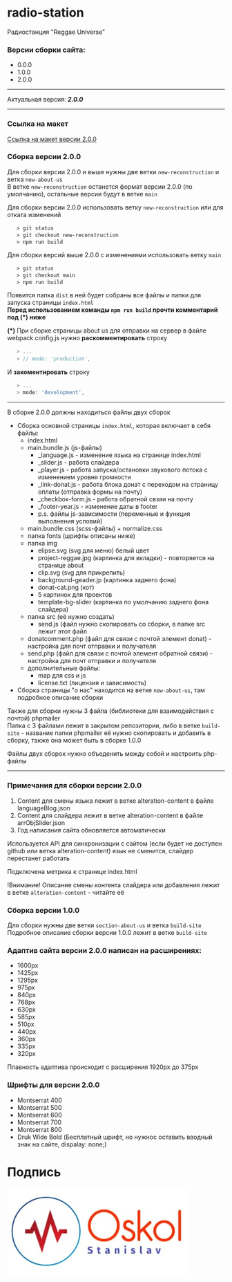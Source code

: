 # radio-station
Радиостанция "Reggae Universe"

### Версии сборки сайта:
* 0.0.0
* 1.0.0
* 2.0.0
<hr>
Актуальная версия: <i><b>2.0.0</b></i>
<hr>

### Ссылка на макет
<a href="https://www.figma.com/file/9Klkmmg8D4sEvHnLQd9BRW/Untitled?node-id=0%3A1">Ссылка на макет версии 2.0.0</a>

### Сборка версии 2.0.0
Для сборки версии 2.0.0 и выше нужны две ветки `new-reconstruction` и ветка `new-about-us`\
В ветке `new-reconstruction` останется формат версии 2.0.0 (по умолчанию), остальные версии будут в ветке `main`

Для сборки версии 2.0.0 использовать ветку `new-reconstruction` или для отката изменений
   ``` терминал
      > git status
      > git checkout new-reconstruction
      > npm run build
   ```
Для сборки версий выше 2.0.0 с изменениями использовать ветку `main`
   ``` терминал
      > git status
      > git checkout main
      > npm run build
   ```
   
Появится папка `dist` в ней будет собраны все файлы и папки для запуска страницы `index.html`\
<b>Перед использованием команды `npm run build` прочти комментарий под (*) ниже</b>

<b>(*)</b> При сборке страницы about us для отправки на сервер в файле webpack.config.js нужно <b>раскомментировать</b> строку
   ``` webpack.config.js
      > ...
      > // mode: 'production',
   ```
И <b>закоментировать</b> строку
   ``` webpack.config.js
      > ...
      > mode: 'development',
   ```
<hr>

В сборке 2.0.0 должны находиться файлы двух сборок
   * Сборка основной страницы `index.html`, которая включает в себя файлы:
      * index.html
      * main.bundle.js (js-файлы)
         * _language.js - изменение языка на странице index.html
         * _slider.js - работа слайдера
         * _player.js - работа запуска/остановки звукового потока с изменением уровня громкости
         * _link-donat.js - работа блока донат с переходом на страницу оплаты (отправка формы на почту)
         * _checkbox-form.js - работа обратной свзяи на почту
         * _footer-year.js - изменение даты в footer
         * p.s. файлы js-зависимости (переменные и функция выполнения условий)
      * main.bundle.css (scss-файлы) + normalize.css
      * папка fonts (шрифты описаны ниже)
      * папка img
         * elipse.svg (svg для меню) белый цвет
         * project-reggae.jpg (картинка для вкладки) - повторяется на странице about
         * clip.svg (svg для прикрепить)
         * background-geader.jp (картинка заднего фона)
         * donat-cat.png (кот)
         * 5 картинок для проектов
         * template-bg-slider (картинка по умолчанию заднего фона слайдера)
      * папка src (её нужно создать)
         * send.js (файл нужно скопировать со сборки, в папке src лежит этот файл
      * donatcomment.php (файл для связи с почтой элемент donat) - настройка для почт отправки и получателя
      * send.php (файл для связи с почтой элемент обратной связи) - настройка для почт отправки и получателя
      * дополнительные файлы:
          * map для css и js
          * license.txt (лицензия и зависимость)
   * Сборка страницы "о нас" находится на ветке `new-about-us`, там подробное описание сборки
   
   Также для сборки нужны 3 файла (библиотеки для взаимодействия с почтой) phpmailer\
   Папка с 3 файлами лежит в закрытом репозитории, либо в ветке `build-site` - название папки phpmailer её нужно скопировать и добавить в сборку, также она может быть в сборке 1.0.0
   
   Файлы двух сборок нужно объеденить между собой и настроить php-файлы
<hr> 

### Примечания для сборки версии 2.0.0
1. Content для смены языка лежит в ветке alteration-content в файле languageBlog.json
2. Content для слайдера лежит в ветке alteration-content в файле arrObjSlider.json
3. Год написания сайта обновляется автоматически

Используется API для синхронизации с сайтом (если будет не доступен github или ветка alteration-content) язык не сменится, слайдер перестанет работать

Подключена метрика к странице index.html

!Внимание! Описание смены контента слайдера или добавления лежит в ветке `alteration-content` - читайте её

### Сборка версии 1.0.0
Для сборки нужны две ветки `section-about-us` и ветка `build-site`\
Подробное описание сборки версии 1.0.0 лежит в ветке `build-site`

### Адаптив сайта версии 2.0.0 написан на расширениях:
* 1600px
* 1425px
* 1295px
* 975px
* 840px
* 768px
* 630px
* 585px
* 510px
* 440px
* 360px
* 335px
* 320px

Плавность адаптива происходит с расширения 1920px до 375px

###  Шрифты для версии 2.0.0
* Montserrat 400
* Montserrat 500
* Montserrat 600
* Montserrat 700
* Montserrat 800
* Druk Wide Bold (Бесплатный шрифт, но нужнос оставить вводный знак на сайте, dispalay: none;)

# Подпись
<img src="https://github.com/StasBeep/StasBeep/blob/main/Stanislav%20Oskol.jpg" alt="logo" width="421" height="206">
